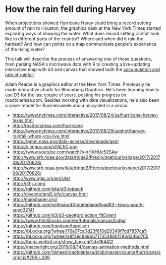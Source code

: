 # How the rain fell during Harvey 

When projections showed Hurricane Harey could bring a record setting amount of rain to Houston, the graphics desk at the New York Times started exploring ways of showing the water. What does record setting rainfall look like in different parts of the country? Where and when did it rain the hardest? And how can points on a map communicate people's experience of the rising water? 

This talk will describe the process of answering one of those questions, from parsing NASA's microwave data with R to creating a live-updating interactive map with d3 and canvas that showed both the [accumulation and rate of rainfall](https://www.nytimes.com/interactive/2017/08/24/us/hurricane-harvey-texas.html). 


Adam Pearce is a graphics editor at the New York Times. Previously he made interactive charts for Bloomberg Graphics. He's been learning how to use D3 for the last couple of years, posting his progress on roadtolarissa.com. Besides working with data visualizations, he's also been a cover model for Businessweek and a unicycled in a circus.



- https://www.nytimes.com/interactive/2017/08/24/us/hurricane-harvey-texas.html
- http://roadtolarissa.com/hurricane
- https://www.nytimes.com/interactive/2017/08/29/upshot/harvey-rainfall-where-you-live.html
- https://pmm.nasa.gov/data-access/downloads/gpm
- https://i.imgur.com/cFAL1iC.png
- https://www.youtube.com/watch?v=tHXHUc52SAw
- http://www.srh.noaa.gov/data/ridge2/Precip/qpehourlyshape/2017/201708/20170828/
- http://www.srh.noaa.gov/data/ridge2/Precip/qpehourlyshape/2017/201708/20170826/
- http://www.qgis.org/en/site/
- http://d3js.com/
- https://github.com/gka/d3-jetpack
- http://diveintohtml5.info/canvas.html
- http://mapshaper.org/
- https://github.com/veltman/d3-stateplane#nad83--texas-south-epsg32141
- https://github.com/d3/d3-geo#projection_fitExtent
- https://www.html5rocks.com/en/tutorials/canvas/hidpi/
- https://github.com/topojson/topojson
- https://bl.ocks.org/1wheel/76a07ca0d23f616d29349f7dd7857ca5
- https://bl.ocks.org/1wheel/a8f39c8a96b71735488bf280d34bd765
- https://bugs.webkit.org/show_bug.cgi?id=164412
- https://macwright.org/2015/08/14/canvas-animation-methods.html
- https://github.com/1wheel/roadtolarissa/blob/master/source/hurricane/script.js#206-L296
